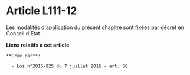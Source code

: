 # Article L111-12

Les modalités d'application du présent chapitre sont fixées par décret en Conseil d'Etat.

**Liens relatifs à cet article**

	**Créé par**:

	  - Loi n°2016-925 du 7 juillet 2016 - art. 56
